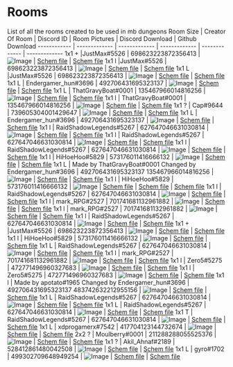 # Rooms

List of all the rooms created to be used in mb dungeons
Room Size | Creator Of Room | Discord ID | Room Pictures | Discord Download | Github Download
------------ | ------------- | ------------- | ------------- | ------------- | -------------
1x1 + |JustMax#5526 | 698623223872356413 | ![Image](https://cdn.discordapp.com/attachments/822767650450047006/822768969324822548/2021-03-20_10.49.49.png) | [Schem file](https://cdn.discordapp.com/attachments/822767650450047006/822768767196201030/middle2.schem) | [Schem file](https://github.com/RaidShadowLegend/mb-dungeons-rooms-list/blob/f92bd90926d5b6f59bd608fd01879940ee706154/Moulberry%20Room%20Files/middle2.schem)
1x1 l |JustMax#5526 | 698623223872356413 | ![Image](https://media.discordapp.net/attachments/822767650450047006/822776190833655808/2021-03-20_11.18.26.png?width=840&height=473) | [Schem file](https://cdn.discordapp.com/attachments/822767650450047006/824243368577073192/toxic_water_fixed.schem) | [Schem file](https://github.com/RaidShadowLegend/mb-dungeons-rooms-list/blob/f92bd90926d5b6f59bd608fd01879940ee706154/Moulberry%20Room%20Files/toxic_water_fixed.schem)
1x1 L |JustMax#5526 | 698623223872356413 | ![Image](https://images-ext-1.discordapp.net/external/IIDNKcEvX_Wpa_GB1i3WvCrAfYjAfi8qY8X8e9IYHQI/https/i.imgur.com/fRKoEP6h.jpg?width=841&height=473) | [Schem file](https://cdn.discordapp.com/attachments/822767650450047006/822806081297186856/prison.schem) | [Schem file]()
1x1 L | Endergamer_hun#3696 | 492706431695323137 | ![Image](https://images-ext-2.discordapp.net/external/8FETHQbYIuBvodOLEvRGyb1ZDJ3rIOGH5SktayQDetQ/https/i.imgur.com/SZlD3GOh.jpg?width=841&height=473) | [Schem file](https://cdn.discordapp.com/attachments/822767650450047006/823488942967357470/1-1_SPIDER_CORNER.schem) | [Schem file](https://github.com/RaidShadowLegend/mb-dungeons-rooms-list/blob/173d5a146d6c9de8222914c08ef61c8c723f1595/Moulberry%20Room%20Files/1-1_SPIDER_CORNER.schem)
1x1 L | ThatGravyBoat#0001 | 135467966014816256 | ![Image](https://cdn.discordapp.com/attachments/817318701967081473/834936431649619978/unknown.png) | [Schem file](https://cdn.discordapp.com/attachments/822767650450047006/822783647844401172/1-1corner_caged_chest.schem) | [Schem file](https://github.com/RaidShadowLegend/mb-dungeons-rooms-list/blob/173d5a146d6c9de8222914c08ef61c8c723f1595/Moulberry%20Room%20Files/1-1corner_caged_chest.schem)
1x1 l | ThatGravyBoat#0001 | 135467966014816256 | ![Image](https://media.discordapp.net/attachments/822767650450047006/822798050304983051/2021-03-20_09.15.34.png?width=840&height=473) | [Schem file](https://cdn.discordapp.com/attachments/822767650450047006/822828372429111337/1-1enchanting_cult.schem) | [Schem file](https://github.com/RaidShadowLegend/mb-dungeons-rooms-list/blob/173d5a146d6c9de8222914c08ef61c8c723f1595/Moulberry%20Room%20Files/1-1enchanting_cult.schem)
1x1 ? | Cap#9644 | 739605304001429647 | ![Image](https://media.discordapp.net/attachments/822767650450047006/822914029105840128/2021-03-20_12.02.45.png?width=893&height=473) | [Schem file](https://cdn.discordapp.com/attachments/817318701967081473/834964403840483378/2.schem) | [Schem file]()
1x1 L | Endergamer_hun#3696 | 492706431695323137 | ![Image](https://images-ext-2.discordapp.net/external/c-Q7AgX3J-oYw4vR79_Y4mjsMLGrcXASCKZSnvj41cw/https/i.imgur.com/Lf6XBfch.jpg?width=841&height=473) | [Schem file](https://cdn.discordapp.com/attachments/822767650450047006/822923503400517652/tnt_X_room.schem) | [Schem file]()
1x1 l | RaidShadowLegends#5267 | 627647046631030814 | ![Image](https://media.discordapp.net/attachments/822767650450047006/822929791854182470/Screenshot_2021-03-21_092736.png?width=842&height=473) | [Schem file](https://cdn.discordapp.com/attachments/822767650450047006/822929767258783774/Dungeon_Room_Mining_Themed.schem) | [Schem file]()
1x1 l | RaidShadowLegends#5267 | 627647046631030814 | ![Image](https://media.discordapp.net/attachments/822767650450047006/823391231853068328/unknown.png?width=842&height=473) | [Schem file](https://cdn.discordapp.com/attachments/822767650450047006/823396044368248842/dungeon_room_3.schem) | [Schem file]()
1x1 l | RaidShadowLegends#5267 | 627647046631030814 | ![Image](https://media.discordapp.net/attachments/822767650450047006/823412047744073758/unknown.png?width=842&height=473) | [Schem file](https://cdn.discordapp.com/attachments/822767650450047006/823412029288218674/dungeon_room_4.schem) | [Schem file]()
1x1 l | HiHoeHoo#5829 | 573176011416666132 | ![Image](https://media.discordapp.net/attachments/822767650450047006/823527171309699113/unknown.png?width=819&height=473) | [Schem file](https://cdn.discordapp.com/attachments/822767650450047006/823527244710412298/giantroom.schem) | [Schem file]()
1x1 L | Made by ThatGravyBoat#0001 Changed by Endergamer_hun#3696 | 492706431695323137 135467966014816256 | ![Image](https://i.imgur.com/wUH4SbL.png) | [Schem file](https://cdn.discordapp.com/attachments/822767650450047006/823897785014157322/1-1_TREE_CORNER.schem) | [Schem file]()
1x1 l | HiHoeHoo#5829 | 573176011416666132 | ![Image](https://media.discordapp.net/attachments/822767650450047006/824161940908670976/unknown.png?width=805&height=473) | [Schem file](https://cdn.discordapp.com/attachments/822767650450047006/824161917513105408/libraryroom69420.schem) | [Schem file](https://github.com/RaidShadowLegend/mb-dungeons-rooms-list/blob/b948b824ca8202b1e2860fcf0214e2ad2fbaeacf/Moulberry%20Room%20Files/libraryroom69420.schem) | [Schem file]()
1x1 l | RaidShadowLegends#5267 | 627647046631030814 | ![Image](https://media.discordapp.net/attachments/822767650450047006/824180142897233920/2021-03-24_20.17.06.png?width=842&height=473) | [Schem file](https://cdn.discordapp.com/attachments/822767650450047006/824180200815329300/dungeon_room_6.schem) | [Schem file]()
1x1 l | mark_RPG#2527 | 701741681132961882 | ![Image](https://media.discordapp.net/attachments/822767650450047006/824197887084068904/Ekranuznemums_35.png?width=895&height=473) | [Schem file](https://cdn.discordapp.com/attachments/822767650450047006/824197965887307776/middle_island2.schem) | [Schem file]()
1x1 l | mark_RPG#2527 | 701741681132961882 | ![Image](https://media.discordapp.net/attachments/822767650450047006/824204032956170251/Ekranuznemums_37.png?width=896&height=473) | [Schem file](https://cdn.discordapp.com/attachments/822767650450047006/824204541137649704/middle_island1.schem) | [Schem file]()
1x1 l | RaidShadowLegends#5267 | 627647046631030814 | ![Image](https://media.discordapp.net/attachments/822767650450047006/824204706011414558/2021-03-24_21.54.04.png?width=842&height=473) | [Schem file](https://cdn.discordapp.com/attachments/822767650450047006/824207553063944222/dungeon_room_7.1.schem) | [Schem file]()
1x1 + |JustMax#5526 | 698623223872356413 | ![Image](https://images-ext-2.discordapp.net/external/mHqKc8wZJNV5_HW2f-7S8vtQbUkeKuLVUp3aGE5vi3Q/https/i.imgur.com/S40BHti.png?width=502&height=473) | [Schem file](https://cdn.discordapp.com/attachments/822767650450047006/824559343847735346/libary_a.schem) | [Schem file]()
1x1 l | HiHoeHoo#5829 | 573176011416666132 | ![Image](https://media.discordapp.net/attachments/817318701967081473/834944817766596658/unknown.png?width=842&height=473) | [Schem file](https://cdn.discordapp.com/attachments/817318701967081473/834944877057146951/1.schem) | [Schem file]()
1x1 L | RaidShadowLegends#5267 | 627647046631030814 | ![Image](https://media.discordapp.net/attachments/822767650450047006/824543706681442314/unknown.png?width=842&height=473) | [Schem file](https://cdn.discordapp.com/attachments/822767650450047006/824543764659699752/monkey_room.schem) | [Schem file]()
1x1 l | mark_RPG#2527 | 701741681132961882 | ![Image](https://media.discordapp.net/attachments/822767650450047006/824555828492632064/Ekranuznemums_41.png?width=899&height=473) | [Schem file](https://cdn.discordapp.com/attachments/822767650450047006/824555894091546624/big_tree.schem) | [Schem file]()
1x1 l | Zero5#5275 | 472771496960327683 | ![Image](https://media.discordapp.net/attachments/822767650450047006/825361994278240276/cave.png?width=1025&height=291) | [Schem file](https://cdn.discordapp.com/attachments/822767650450047006/825361973432156190/cave.schem) | [Schem file]()
1x1 l | Zero5#5275 | 472771496960327683 | ![Image](https://media.discordapp.net/attachments/822767650450047006/825462153972154368/unknown.png?width=842&height=473) | [Schem file](https://cdn.discordapp.com/attachments/822767650450047006/825462146057895936/prison.schem) | [Schem file]()
1x1 l | Made by apotato#1965 Changed by Endergamer_hun#3696 | 492706431695323137 483742632212955156  | ![Image](https://media.discordapp.net/attachments/817318701967081473/834948360526888990/unknown.png?width=940&height=473) | [Schem file](https://cdn.discordapp.com/attachments/822767650450047006/826050364678864906/modified_bunker.schem) | [Schem file]()
1x1 L | RaidShadowLegends#5267 | 627647046631030814 | ![Image](https://media.discordapp.net/attachments/822767650450047006/827126486800662578/unknown.png?width=851&height=473) | [Schem file](https://cdn.discordapp.com/attachments/822767650450047006/827138175759548416/lava_room_0.1.schem) | [Schem file]()
1x1 L | RaidShadowLegends#5267 | 627647046631030814 | ![Image](https://media.discordapp.net/attachments/822767650450047006/827408426325639198/unknown.png?width=840&height=473) | [Schem file](https://cdn.discordapp.com/attachments/822767650450047006/827408442447757362/tree_room.schem) | [Schem file]()
1x1 T | RaidShadowLegends#5267 | 627647046631030814 | ![Image](https://media.discordapp.net/attachments/822767650450047006/827810476091899954/unknown.png?width=842&height=473) | [Schem file](https://cdn.discordapp.com/attachments/822767650450047006/827810413906755604/mb_staff_room.schem) | [Schem file]()
1x1 L | xdprogamerx#7542 | 417704123144732674 | ![Image](https://media.discordapp.net/attachments/822767650450047006/827840865413365780/2021-04-03_12.42.33.png?width=840&height=473) | [Schem file](https://cdn.discordapp.com/attachments/822767650450047006/827840775676362803/Pit.schem) | [Schem file]()
2x2 ? | Moulberry#0001 | 211288288055525376 | ![Image](https://media.discordapp.net/attachments/817318701967081473/834953415514783744/unknown.png?width=842&height=473) | [Schem file](https://cdn.discordapp.com/attachments/822767650450047006/829654670128840704/2x2_village.schem) | [Schem file]()
1x1 ? | Akil_Ahnaf#2189 | 528412861480042508 | ![Image](https://media.discordapp.net/attachments/817318701967081473/834954066475745350/unknown.png?width=842&height=473) | [Schem file](https://cdn.discordapp.com/attachments/822767650450047006/830104995214524426/moul_berry_dungeons_room_1x1_v2.schem) | [Schem file]()
1x1 L | gyro#1702 | 499302709648949254 | ![Image](https://media.discordapp.net/attachments/822767650450047006/831441261964689478/unknown.png?width=842&height=473) | [Schem file](https://cdn.discordapp.com/attachments/822767650450047006/831441167312224266/room_cake_jail.schem) | [Schem file]()
